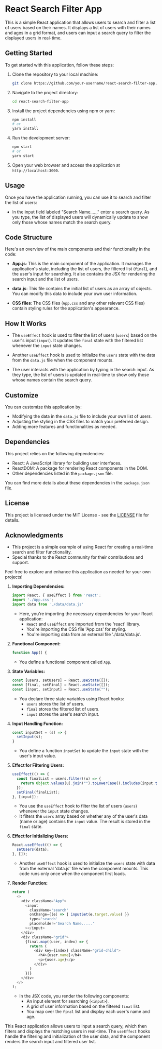 # React Search Filter App

This is a simple React application that allows users to search and filter a list of users based on their names. It displays a list of users with their names and ages in a grid format, and users can input a search query to filter the displayed users in real-time.

## Getting Started

To get started with this application, follow these steps:

1. Clone the repository to your local machine:
   ```bash
   git clone https://github.com/your-username/react-search-filter-app.git
   ```

2. Navigate to the project directory:
   ```bash
   cd react-search-filter-app
   ```

3. Install the project dependencies using npm or yarn:
   ```bash
   npm install
   # or
   yarn install
   ```

4. Run the development server:
   ```bash
   npm start
   # or
   yarn start
   ```

5. Open your web browser and access the application at `http://localhost:3000`.

## Usage

Once you have the application running, you can use it to search and filter the list of users:

- In the input field labeled "Search Name.....," enter a search query. As you type, the list of displayed users will dynamically update to show only those whose names match the search query.

## Code Structure

Here's an overview of the main components and their functionality in the code:

- **App.js**: This is the main component of the application. It manages the application's state, including the list of users, the filtered list (`final`), and the user's input for searching. It also contains the JSX for rendering the search input and the list of users.

- **data.js**: This file contains the initial list of users as an array of objects. You can modify this data to include your own user information.

- **CSS files**: The CSS files (`App.css` and any other relevant CSS files) contain styling rules for the application's appearance.

## How It Works

- The `useEffect` hook is used to filter the list of users (`users`) based on the user's input (`input`). It updates the `final` state with the filtered list whenever the `input` state changes.

- Another `useEffect` hook is used to initialize the `users` state with the data from the `data.js` file when the component mounts.

- The user interacts with the application by typing in the search input. As they type, the list of users is updated in real-time to show only those whose names contain the search query.

## Customize

You can customize this application by:

- Modifying the data in the `data.js` file to include your own list of users.
- Adjusting the styling in the CSS files to match your preferred design.
- Adding more features and functionalities as needed.

## Dependencies

This project relies on the following dependencies:

- React: A JavaScript library for building user interfaces.
- ReactDOM: A package for rendering React components in the DOM.
- Other dependencies listed in the `package.json` file.

You can find more details about these dependencies in the `package.json` file.

## License

This project is licensed under the MIT License - see the [LICENSE](LICENSE) file for details.

## Acknowledgments

- This project is a simple example of using React for creating a real-time search and filter functionality.
- Special thanks to the React community for their contributions and support.

Feel free to explore and enhance this application as needed for your own projects!

1. **Importing Dependencies:**
   ```javascript
   import React, { useEffect } from 'react';
   import './App.css';
   import data from './data/data.js'
   ```
   - Here, you're importing the necessary dependencies for your React application:
     - `React` and `useEffect` are imported from the 'react' library.
     - You're importing the CSS file 'App.css' for styling.
     - You're importing data from an external file './data/data.js'.

2. **Functional Component:**
   ```javascript
   function App() {
   ```
   - You define a functional component called `App`.

3. **State Variables:**
   ```javascript
   const [users, setUsers] = React.useState([]);
   const [final, setFinal] = React.useState([]);
   const [input, setInput] = React.useState("");
   ```
   - You declare three state variables using React hooks:
     - `users` stores the list of users.
     - `final` stores the filtered list of users.
     - `input` stores the user's search input.

4. **Input Handling Function:**
   ```javascript
   const inputSet = (s) => {
     setInput(s);
   }
   ```
   - You define a function `inputSet` to update the `input` state with the user's input value.

5. **Effect for Filtering Users:**
   ```javascript
   useEffect(() => {
     const finalList = users.filter((u) => {
       return Object.values(u).join("").toLowerCase().includes(input.toLowerCase());
     });
     setFinal(finalList);
   }, [input]);
   ```
   - You use the `useEffect` hook to filter the list of users (`users`) whenever the `input` state changes.
   - It filters the `users` array based on whether any of the user's data (name or age) contains the `input` value. The result is stored in the `final` state.

6. **Effect for Initializing Users:**
   ```javascript
   React.useEffect(() => {
     setUsers(data);
   }, []);
   ```
   - Another `useEffect` hook is used to initialize the `users` state with data from the external 'data.js' file when the component mounts. This code runs only once when the component first loads.

7. **Render Function:**
   ```javascript
   return (
     <>
       <div className="App">
         <input
           className='search'
           onChange={(e) => { inputSet(e.target.value) }}
           type='search'
           placeholder='Search Name.....'
         ></input>
       </div>
       <div className="grid">
         {final.map((user, index) => {
           return (
             <div key={index} className="grid-child">
               <h4>{user.name}</h4>
               <p>{user.age}</p>
             </div>
           )
         })}
       </div>
     </>
   );
   ```
   - In the JSX code, you render the following components:
     - An input element for searching (`<input>`).
     - A grid of user information based on the filtered `final` list.
     - You map over the `final` list and display each user's name and age.

This React application allows users to input a search query, which then filters and displays the matching users in real-time. The `useEffect` hooks handle the filtering and initialization of the user data, and the component renders the search input and filtered user list.